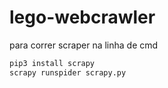 # lego-webcrawler
para correr scraper na linha de cmd
```bash
pip3 install scrapy
scrapy runspider scrapy.py
```
